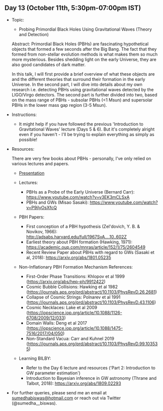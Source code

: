 ## Day 13 (October 11th, 5:30pm-07:00pm IST)

* Topic:
  * Probing Primordial Black Holes Using Gravitational Waves (Theory and Detection)
  
  Abstract: Primordial Black Holes (PBHs) are fascinating hypothetical objects that formed a few seconds after the Big Bang. The fact that they formed from non-stellar evolution methods is what makes them so much more mysterious. Besides shedding light on the early Universe, they are also good candidates of dark matter. 
  
  In this talk, I will first provide a brief overview of what these objects are and the different theories that surround their formation in the early Universe. In the second part, I will dive into details about my own research i.e. detecting PBHs using gravitational waves detected by the LIGO/Virgo detectors. The second part is further divided into two, based on the mass range of PBHs - subsolar PBHs (<1 Msun) and supersolar PBHs in the lower mass gap region (3-5 Msun). 
 
* Instructions:
  * It might help if you have followed the previous 'Introduction to Gravitational Waves' lecture (Days 5 & 6). But it's completely alright even if you haven't - I'll be trying to explain everything as simply as possible! 

* Resources:

  There are very few books about PBHs - personally, I've only relied on various lectures and papers.
  
  * [Presentation](https://github.com/ssp5361/Mini-Astro-workshop/blob/master/Day-13/PBHs%20-%20Mini%20Astro.pdf)
  
  * Lectures:
    * PBHs as a Probe of the Early Universe (Bernard Carr): https://www.youtube.com/watch?v=v3EK3mCLSxA
    * PBHs and GWs (Misao Sasaki): https://www.youtube.com/watch?v=P9ilyOsXfcQ

  * PBH Papers:
    * First conception of a PBH hypothesis (Zel'dovich, Y. B. & Novikov, 1966): http://adsabs.harvard.edu/full/1967SvA....10..602Z 
    * Earliest theory about PBH formation (Hawking, 1971): https://academic.oup.com/mnras/article/152/1/75/2604549
    * Recent Review Paper about PBHs with regard to GWs (Sasaki et al, 2018): https://arxiv.org/abs/1801.05235
    
  * Non-Inflationary PBH Formation Mechanism References:
    * First-Order Phase Transitions: Khlopov et al 1999 (https://arxiv.org/abs/hep-ph/9912422)
    * Cosmic Bubble Collisions: Hawking et al 1982 (https://journals.aps.org/prd/abstract/10.1103/PhysRevD.26.2681)
    * Collapse of Cosmic Strings: Polnarev et al 1991 (https://journals.aps.org/prd/abstract/10.1103/PhysRevD.43.1106)
    * Cosmic Necklaces: Lake et al 2009 (https://iopscience.iop.org/article/10.1088/1126-6708/2009/12/033)
    * Domain Walls: Deng et al 2017 (https://iopscience.iop.org/article/10.1088/1475-7516/2017/04/050)
    * Non-Standard Vacua: Carr and Kuhnel 2019 (https://journals.aps.org/prd/abstract/10.1103/PhysRevD.99.103535)

  * Learning BILBY: 
    * Refer to the Day 6 lecture and resources ('Part 2: Introduction to GW parameter estimation')
    * Introduction to Bayesian inference in GW astronomy (Thrane and Talbot, 2018): https://arxiv.org/abs/1809.02293
    
* For further queries, please send me an email at sumedhabiswas@hotmail.com or reach out via Twitter (@sumedha__biswas).
